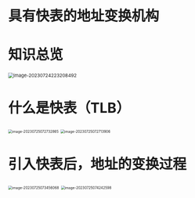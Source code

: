 # 具有快表的地址变换机构



# 知识总览

<img src="https://cvp.oss-cn-shanghai.aliyuncs.com/picgo/202307242232585.png" alt="image-20230724223208492" style="zoom: 67%;" />



# 什么是快表（TLB）

<img src="https://cvp.oss-cn-shanghai.aliyuncs.com/picgo/202307250727010.png" alt="image-20230725072732865" style="zoom:50%;" />

<img src="https://cvp.oss-cn-shanghai.aliyuncs.com/picgo/202307250727075.png" alt="image-20230725072713906" style="zoom:50%;" />



# 引入快表后，地址的变换过程

<img src="https://cvp.oss-cn-shanghai.aliyuncs.com/picgo/202307250734257.png" alt="image-20230725073456068" style="zoom:50%;" />

<img src="https://cvp.oss-cn-shanghai.aliyuncs.com/picgo/202307250742755.png" alt="image-20230725074242598" style="zoom:50%;" />



# 